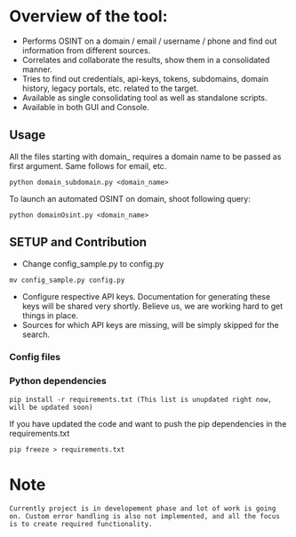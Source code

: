 # Overview of the tool:
* Performs OSINT on a domain / email / username / phone and find out information from different sources.
* Correlates and collaborate the results, show them in a consolidated manner. 
* Tries to find out credentials, api-keys, tokens, subdomains, domain history, legacy portals, etc. related to the target. 
* Available as single consolidating tool as well as standalone scripts.
* Available in both GUI and Console.
 

## Usage
All the files starting with domain_ requires a domain name to be passed as first argument. Same follows for email, etc. 

```
python domain_subdomain.py <domain_name>
```

To launch an automated OSINT on domain, shoot following query:

```
python domainOsint.py <domain_name>
```

## SETUP and Contribution
* Change config_sample.py to config.py
```
mv config_sample.py config.py
```
* Configure respective API keys. Documentation for generating these keys will be shared very shortly. Believe us, we are working hard to get things in place. 
* Sources for which API keys are missing, will be simply skipped for the search. 

### Config files


### Python dependencies

```
pip install -r requirements.txt (This list is unupdated right now, will be updated soon)
```

If you have updated the code and want to push the pip dependencies in the requirements.txt 

```
pip freeze > requirements.txt
```


# Note
```
Currently project is in developement phase and lot of work is going on. Custom error handling is also not implemented, and all the focus is to create required functionality. 
```
